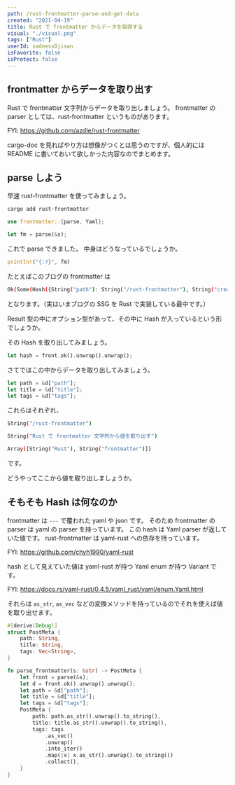 ```yaml
---
path: /rust-frontmatter-parse-and-get-data
created: "2021-04-19"
title: Rust で frontmatter からデータを取得する
visual: "./visual.png"
tags: ["Rust"]
userId: sadnessOjisan
isFavorite: false
isProtect: false
---
```


## frontmatter からデータを取り出す

Rust で frontmatter 文字列からデータを取り出しましょう。
frontmatter の parser としては、rust-frontmatter というものがあります。

FYI: https://github.com/azdle/rust-frontmatter

cargo-doc を見ればやり方は想像がつくとは思うのですが、個人的には README に書いておいて欲しかった内容なのでまとめます。

## parse しよう

早速 rust-frontmatter を使ってみましょう。

```sh
cargo add rust-frontmatter
```

```rust
use frontmatter::{parse, Yaml};

let fm = parse(&s);
```

これで parse できました。
中身はどうなっているでしょうか。

```rust
println!("{:?}", fm)
```

たとえばこのブログの frontmatter は

```sh
Ok(Some(Hash({String("path"): String("/rust-frontmatter"), String("created"): String("2021-04-19"), String("title"): String("Rust で frontmatter 文字列から値を取り出す"), String("visual"): String("./visual.png"), String("tags"): Array([String("Rust"), String("frontmatter")]), String("userId"): String("sadnessOjisan"), String("isFavorite"): Boolean(false), String("isProtect"): Boolean(false)})))
```

となります。（実はいまブログの SSG を Rust で実装している最中です。）

Result 型の中にオプション型があって、その中に Hash が入っているという形でしょうか。

その Hash を取り出してみましょう。

```rust
let hash = front.ok().unwrap().unwrap();
```

さてではこの中からデータを取り出してみましょう。

```rust
let path = &d["path"];
let title = &d["title"];
let tags = &d["tags"];
```

これらはそれぞれ、

```sh
String("/rust-frontmatter")

String("Rust で frontmatter 文字列から値を取り出す")

Array([String("Rust"), String("frontmatter")])
```

です。

どうやってここから値を取り出しましょうか。

## そもそも Hash は何なのか

frontmatter は `---` で覆われた yaml や json です。
そのため frontmatter の parser は yaml の parser を持っています。
この hash は Yaml parser が返していた値です。
rust-frontmatter は yaml-rust への依存を持っています。

FYI: https://github.com/chyh1990/yaml-rust

hash として見えていた値は yaml-rust が持つ Yaml enum が持つ Variant です。

FYI: https://docs.rs/yaml-rust/0.4.5/yaml_rust/yaml/enum.Yaml.html

それらは `as_str`, `as_vec` などの変換メソッドを持っているのでそれを使えば値を取り出せます。

```rust
#[derive(Debug)]
struct PostMeta {
    path: String,
    title: String,
    tags: Vec<String>,
}

fn parse_frontmatter(s: &str) -> PostMeta {
    let front = parse(&s);
    let d = front.ok().unwrap().unwrap();
    let path = &d["path"];
    let title = &d["title"];
    let tags = &d["tags"];
    PostMeta {
        path: path.as_str().unwrap().to_string(),
        title: title.as_str().unwrap().to_string(),
        tags: tags
            .as_vec()
            .unwrap()
            .into_iter()
            .map(|x| x.as_str().unwrap().to_string())
            .collect(),
    }
}
```
